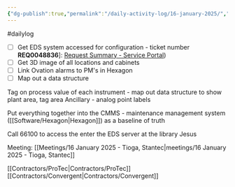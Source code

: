 ```yaml
---
{"dg-publish":true,"permalink":"/daily-activity-log/16-january-2025/","created":"2025-01-16T08:19:22.368-06:00"}
---
```


#dailylog 
- [ ] Get EDS system accessed for configuration - ticket number **REQ0048836**]: [Request Summary - Service Portal](https://memphistn.service-now.com/sp?id=order_status&table=sc_request&sys_id=9463914b3b035210191ac8c5e4e45aba)) 
- [ ] Get 3D image of all locations and cabinets
- [ ] Link Ovation alarms to PM's in Hexagon
- [ ] Map out a data structure

Tag on process value of each instrument - map out data structure to show plant area, tag area
Ancillary - analog point labels

Put everything together into the CMMS - maintenance management system ([[Software/Hexagon\|Hexagon]]) as a baseline of truth

Call 66100 to access the enter the EDS server at the library 
Jesus 



Meeting:
	[[Meetings/16 January 2025 - Tioga, Stantec\|meetings/16 January 2025 - Tioga, Stantec]]


[[Contractors/ProTec\|Contractors/ProTec]]
[[Contractors/Convergent\|Contractors/Convergent]]